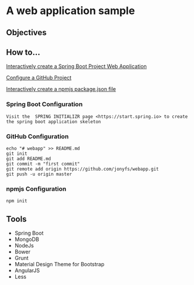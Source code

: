 
# A web application sample


## Objectives


## How to...

[Interactively create a Spring Boot Project Web Application](https://start.spring.io "title")

[Configure a GitHub Project](https://github.com/jonyfs/webapp#github-configuration) 
	
[Interactively create a npmjs package.json file](https://github.com/jonyfs/webapp#npmjs-configuration)
	
### Spring Boot Configuration

	Visit the  SPRING INITIALIZR page <https://start.spring.io> to create the spring boot application skeleton	
	

### GitHub Configuration

	echo "# webapp" >> README.md
	git init
	git add README.md
	git commit -m "first commit"
	git remote add origin https://github.com/jonyfs/webapp.git
	git push -u origin master
	
### npmjs Configuration

	npm init

## Tools


*   Spring Boot
*   MongoDB
* 	NodeJs
*   Bower
*   Grunt
*   Material Design Theme for Bootstrap
*   AngularJS
*   Less


